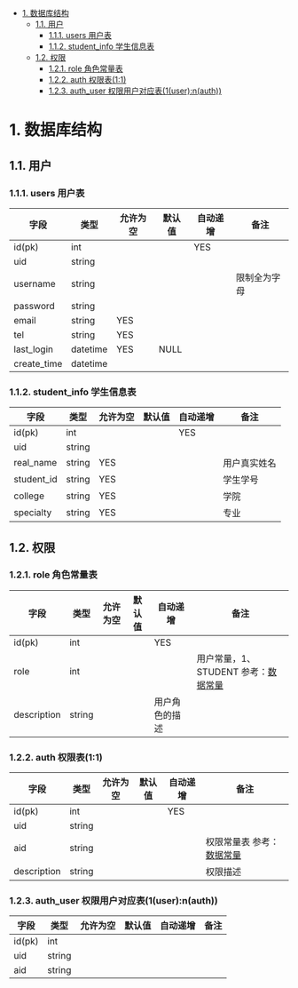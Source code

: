 <!-- TOC -->

- [1. 数据库结构](#1-%E6%95%B0%E6%8D%AE%E5%BA%93%E7%BB%93%E6%9E%84)
    - [1.1. 用户](#11-%E7%94%A8%E6%88%B7)
        - [1.1.1. users 用户表](#111-users-%E7%94%A8%E6%88%B7%E8%A1%A8)
        - [1.1.2. student_info 学生信息表](#112-studentinfo-%E5%AD%A6%E7%94%9F%E4%BF%A1%E6%81%AF%E8%A1%A8)
    - [1.2. 权限](#12-%E6%9D%83%E9%99%90)
        - [1.2.1. role 角色常量表](#121-role-%E8%A7%92%E8%89%B2%E5%B8%B8%E9%87%8F%E8%A1%A8)
        - [1.2.2. auth 权限表(1:1)](#122-auth-%E6%9D%83%E9%99%90%E8%A1%A811)
        - [1.2.3. auth_user 权限用户对应表(1(user):n(auth))](#123-authuser-%E6%9D%83%E9%99%90%E7%94%A8%E6%88%B7%E5%AF%B9%E5%BA%94%E8%A1%A81usernauth)

<!-- /TOC -->
# 1. 数据库结构 
## 1.1. 用户 
### 1.1.1. users 用户表
| 字段 | 类型 | 允许为空 | 默认值 | 自动递增 | 备注 |
| --- | --- | --- | --- | --- | --- |
| id(pk) | int | &nbsp; | &nbsp; | YES | &nbsp; | 
| uid | string | &nbsp; | &nbsp; | &nbsp; | &nbsp; | 
| username | string | &nbsp; | &nbsp; | &nbsp; | 限制全为字母 |
| password | string | &nbsp; | &nbsp; | &nbsp; | &nbsp; |
| email | string | YES | &nbsp; | &nbsp; | &nbsp; |
| tel | string | YES | &nbsp; | &nbsp; | &nbsp; |
| last_login | datetime | YES | NULL | &nbsp; | &nbsp; |
| create_time | datetime | &nbsp; | &nbsp; | &nbsp; |

### 1.1.2. student_info 学生信息表
| 字段 | 类型 | 允许为空 | 默认值 | 自动递增 | 备注 |
| --- | --- | --- | --- | --- | --- |
| id(pk) | int | &nbsp; | &nbsp; | YES | &nbsp; | 
| uid | string | &nbsp; | &nbsp; | &nbsp; | &nbsp; |
| real_name | string | YES | &nbsp; | &nbsp; | 用户真实姓名 |
| student_id | string | YES | &nbsp; | &nbsp; | 学生学号 |
| college | string | YES | &nbsp; | &nbsp; | 学院 | 
| specialty | string | YES | &nbsp; | &nbsp; | 专业 |

## 1.2. 权限
### 1.2.1. role 角色常量表 
| 字段 | 类型 | 允许为空 | 默认值 | 自动递增 | 备注 |
| --- | --- | --- | --- | --- | --- |
| id(pk) | int | &nbsp; | &nbsp; | YES | &nbsp; | 
| role | int | &nbsp; | &nbsp; | &nbsp; | 用户常量，1、STUDENT 参考：[数据常量](数据常量.md) |
| description | string | &nbsp; | &nbsp; | 用户角色的描述 |

### 1.2.2. auth 权限表(1:1) 
| 字段 | 类型 | 允许为空 | 默认值 | 自动递增 | 备注 |
| --- | --- | --- | --- | --- | --- |
| id(pk) | int | &nbsp; | &nbsp; | YES | &nbsp; | 
| uid | string | &nbsp; | &nbsp; | &nbsp; | &nbsp; | 
| aid | string | &nbsp; | &nbsp; | &nbsp; | 权限常量表 参考：[数据常量](数据常量.md) |
| description | string | &nbsp; | &nbsp; | &nbsp; | 权限描述 |

### 1.2.3. auth_user 权限用户对应表(1(user):n(auth)) 
| 字段 | 类型 | 允许为空 | 默认值 | 自动递增 | 备注 |
| --- | --- | --- | --- | --- | --- |
| id(pk) | int | &nbsp; | &nbsp; | &nbsp; | &nbsp; | 
| uid | string | &nbsp; | &nbsp; | &nbsp; | &nbsp; | 
| aid | string | &nbsp; | &nbsp; | &nbsp; | &nbsp; | 